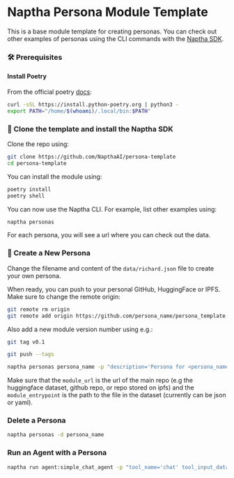 # Naptha Persona Module Template

This is a base module template for creating personas. You can check out other examples of personas using the CLI commands with the [Naptha SDK](https://github.com/NapthaAI/naptha-sdk). 

### 🛠 Prerequisites 

#### Install Poetry 

From the official poetry [docs](https://python-poetry.org/docs/#installing-with-the-official-installer):

```bash
curl -sSL https://install.python-poetry.org | python3 -
export PATH="/home/$(whoami)/.local/bin:$PATH"
```

### 🔧 Clone the template and install the Naptha SDK

Clone the repo using:

```bash
git clone https://github.com/NapthaAI/persona-template
cd persona-template
```

You can install the module using:

```bash
poetry install
poetry shell
```

You can now use the Naptha CLI. For example, list other examples using:

```bash
naptha personas
```

For each persona, you will see a url where you can check out the data.

### 🔧 Create a New Persona

Change the filename and content of the `data/richard.json` file to create your own persona.

When ready, you can push to your personal GitHub, HuggingFace or IPFS. Make sure to change the remote origin:

```bash
git remote rm origin
git remote add origin https://github.com/persona_name/persona_template.git
```

Also add a new module version number using e.g.:

```bash
git tag v0.1
```

```bash
git push --tags
```

```bash
naptha personas persona_name -p "description='Persona for <persona_name>' parameters='{name: str, bio: List, lore: List, adjectives: List, topics: List, style: Dict[str, List], messageExamples: List, postExamples: List}' module_url='https://github.com/persona_name/persona_template' module_version='v0.1' module_entrypoint='data/richard.json'" 
```

Make sure that the `module_url` is the url of the main repo (e.g the huggingface dataset, github repo, or repo stored on ipfs) and the `module_entrypoint` is the path to the file in the dataset (currently can be json or yaml).

### Delete a Persona

```bash
naptha personas -d persona_name
```

### Run an Agent with a Persona

```bash
naptha run agent:simple_chat_agent -p "tool_name='chat' tool_input_data='who are you?'" --persona_modules "persona_name"
```
